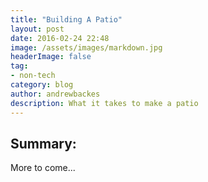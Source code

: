 ```yaml
---
title: "Building A Patio"
layout: post
date: 2016-02-24 22:48
image: /assets/images/markdown.jpg
headerImage: false
tag:
- non-tech
category: blog
author: andrewbackes
description: What it takes to make a patio
---
```


## Summary:

More to come...

